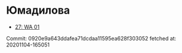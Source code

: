 # Юмадилова
- [27: WA 01](27.md)

Commit: 0920e9a643ddafea71dcdaa11595ea628f303052
 fetched at: 20201104-165051
